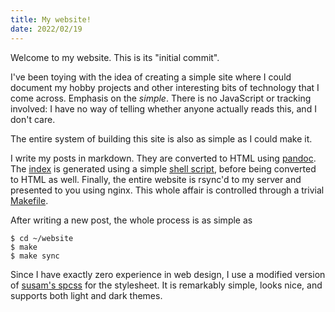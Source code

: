 ```yaml
---
title: My website!
date: 2022/02/19
---
```


Welcome to my website. This is its "initial commit".

I've been toying with the idea of creating a simple site where I could document
my hobby projects and other interesting bits of technology that I come across.
Emphasis on the *simple*. There is no JavaScript or tracking involved: I have
no way of telling whether anyone actually reads this, and I don't care.

The entire system of building this site is also as simple as I could make it.

I write my posts in markdown. They are converted to HTML using
[pandoc](https://pandoc.org/). The [index](/) is generated using a simple
[shell script](https://github.com/tomaskala/website/blob/master/fill-index),
before being converted to HTML as well. Finally, the entire website is rsync'd
to my server and presented to you using nginx. This whole affair is controlled
through a trivial
[Makefile](https://github.com/tomaskala/website/blob/master/Makefile).

After writing a new post, the whole process is as simple as
```
$ cd ~/website
$ make
$ make sync
```

Since I have exactly zero experience in web design, I use a modified version of
[susam's spcss](https://github.com/susam/spcss) for the stylesheet. It is
remarkably simple, looks nice, and supports both light and dark themes.
